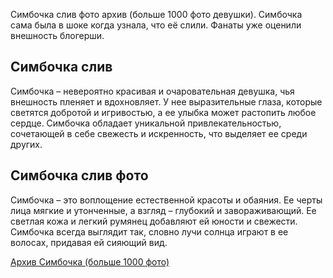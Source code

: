 <p>Симбочка слив фото архив (больше 1000 фото девушки). Симбочка сама была в шоке когда узнала, что её слили. Фанаты уже оценили внешность блогерши.</p>
<h2>Симбочка слив</h2>
<p>Симбочка &ndash; невероятно красивая и очаровательная девушка, чья внешность пленяет и вдохновляет. У нее выразительные глаза, которые светятся добротой и игривостью, а ее улыбка может растопить любое сердце. Симбочка обладает уникальной привлекательностью, сочетающей в себе свежесть и искренность, что выделяет ее среди других.</p>
<h2>Симбочка слив фото</h2>
<p>Симбочка &ndash; это воплощение естественной красоты и обаяния. Ее черты лица мягкие и утонченные, а взгляд &ndash; глубокий и завораживающий. Ее светлая кожа и легкий румянец добавляют ей юности и свежести. Симбочка всегда выглядит так, словно лучи солнца играют в ее волосах, придавая ей сияющий вид.</p>
<p><a href="https://telegra.ph/Simbochka-Sliv-Arhiv-09-14">Архив Симбочка (больше 1000 фото)</a></p>
